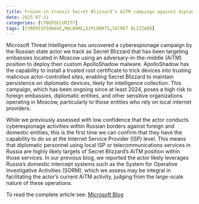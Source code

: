 ```yaml
---
title: Frozen in transit Secret Blizzard’s AiTM campaign against diplomats
date: 2025-07-31
categories: [CYBERSECURITY]
tags: [CYBERESPIONAGE,MALWARE,DIPLOMATS,SECRET BLIZZARD]
---
```


Microsoft Threat Intelligence has uncovered a cyberespionage campaign by the Russian state actor we track as Secret Blizzard that has been targeting embassies located in Moscow using an adversary-in-the-middle (AiTM) position to deploy their custom ApolloShadow malware. ApolloShadow has the capability to install a trusted root certificate to trick devices into trusting malicious actor-controlled sites, enabling Secret Blizzard to maintain persistence on diplomatic devices, likely for intelligence collection. This campaign, which has been ongoing since at least 2024, poses a high risk to foreign embassies, diplomatic entities, and other sensitive organizations operating in Moscow, particularly to those entities who rely on local internet providers.

While we previously assessed with low confidence that the actor conducts cyberespionage activities within Russian borders against foreign and domestic entities, this is the first time we can confirm that they have the capability to do so at the Internet Service Provider (ISP) level. This means that diplomatic personnel using local ISP or telecommunications services in Russia are highly likely targets of Secret Blizzard’s AiTM position within those services. In our previous blog, we reported the actor likely leverages Russia’s domestic intercept systems such as the System for Operative Investigative Activities (SORM), which we assess may be integral in facilitating the actor’s current AiTM activity, judging from the large-scale nature of these operations.

To read the complete article see: [Microsoft Blog](https://www.microsoft.com/en-us/security/blog/2025/07/31/frozen-in-transit-secret-blizzards-aitm-campaign-against-diplomats/) 